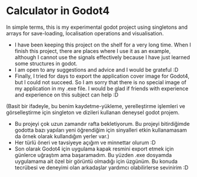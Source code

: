 # Calculator in Godot4
 In simple terms, this is my experimental godot project using singletons and arrays for save-loading, localisation operations and visualisation.
* I have been keeping this project on the shelf for a very long time. When I finish this project, there are places where I use it as an example, although I cannot use the signals effectively because I have just learned some structures in godot. 
* I am open to any suggestions and advice and I would be grateful :D
* Finally, I tried for days to export the application cover image for Godot4, but I could not succeed. So I am sorry that there is no special image of my application in my .exe file. I would be glad if friends with experience and experience on this subject can help :D

(Basit bir ifadeyle, bu benim kaydetme-yükleme, yerelleştirme işlemleri ve görselleştirme için singleton ve dizileri kullanan deneysel godot projem.
* Bu projeyi çok uzun zamandır rafta bekletiyorum. Bu projeyi bitirdiğimde godotta bazı yapıları yeni öğrendiğim için sinyalleri etkin kullanamasam da örnek olarak kullandığım yerler var.)
* Her türlü öneri ve tavsiyeye açığım ve minnettar olurum :D
* Son olarak Godot4 için uygulama kapak resmini export etmek için günlerce uğraştım ama başaramadım. Bu yüzden .exe dosyamda uygulamama ait özel bir görüntü olmadığı için üzgünüm. Bu konuda tecrübesi ve deneyimi olan arkadaşlar yardımcı olabilirlerse sevinirim :D
